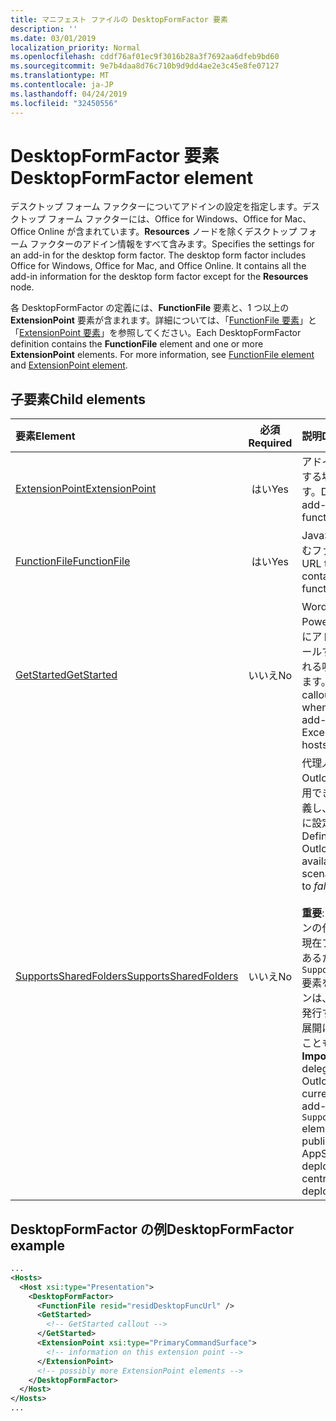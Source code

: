 ```yaml
---
title: マニフェスト ファイルの DesktopFormFactor 要素
description: ''
ms.date: 03/01/2019
localization_priority: Normal
ms.openlocfilehash: cddf76af01ec9f3016b28a3f7692aa6dfeb9bd60
ms.sourcegitcommit: 9e7b4daa8d76c710b9d9dd4ae2e3c45e8fe07127
ms.translationtype: MT
ms.contentlocale: ja-JP
ms.lasthandoff: 04/24/2019
ms.locfileid: "32450556"
---
```

# <a name="desktopformfactor-element"></a><span data-ttu-id="b4bc6-102">DesktopFormFactor 要素</span><span class="sxs-lookup"><span data-stu-id="b4bc6-102">DesktopFormFactor element</span></span>

<span data-ttu-id="b4bc6-p101">デスクトップ フォーム ファクターについてアドインの設定を指定します。デスクトップ フォーム ファクターには、Office for Windows、Office for Mac、Office Online が含まれています。**Resources** ノードを除くデスクトップ フォーム ファクターのアドイン情報をすべて含みます。</span><span class="sxs-lookup"><span data-stu-id="b4bc6-p101">Specifies the settings for an add-in for the desktop form factor. The desktop form factor includes Office for Windows, Office for Mac, and Office Online. It contains all the add-in information for the desktop form factor except for the  **Resources** node.</span></span>

<span data-ttu-id="b4bc6-p102">各 DesktopFormFactor の定義には、**FunctionFile** 要素と、1 つ以上の **ExtensionPoint** 要素が含まれます。詳細については、「[FunctionFile 要素](functionfile.md)」と「[ExtensionPoint 要素](extensionpoint.md)」を参照してください。</span><span class="sxs-lookup"><span data-stu-id="b4bc6-p102">Each DesktopFormFactor definition contains the  **FunctionFile** element and one or more **ExtensionPoint** elements. For more information, see [FunctionFile element](functionfile.md) and [ExtensionPoint element](extensionpoint.md).</span></span>

## <a name="child-elements"></a><span data-ttu-id="b4bc6-108">子要素</span><span class="sxs-lookup"><span data-stu-id="b4bc6-108">Child elements</span></span>

| <span data-ttu-id="b4bc6-109">要素</span><span class="sxs-lookup"><span data-stu-id="b4bc6-109">Element</span></span>                               | <span data-ttu-id="b4bc6-110">必須</span><span class="sxs-lookup"><span data-stu-id="b4bc6-110">Required</span></span> | <span data-ttu-id="b4bc6-111">説明</span><span class="sxs-lookup"><span data-stu-id="b4bc6-111">Description</span></span>  |
|:--------------------------------------|:--------:|:-------------|
| [<span data-ttu-id="b4bc6-112">ExtensionPoint</span><span class="sxs-lookup"><span data-stu-id="b4bc6-112">ExtensionPoint</span></span>](extensionpoint.md)   | <span data-ttu-id="b4bc6-113">はい</span><span class="sxs-lookup"><span data-stu-id="b4bc6-113">Yes</span></span>      | <span data-ttu-id="b4bc6-114">アドインが機能を公開する場所を定義します。</span><span class="sxs-lookup"><span data-stu-id="b4bc6-114">Defines where an add-in exposes functionality.</span></span> |
| [<span data-ttu-id="b4bc6-115">FunctionFile</span><span class="sxs-lookup"><span data-stu-id="b4bc6-115">FunctionFile</span></span>](functionfile.md)       | <span data-ttu-id="b4bc6-116">はい</span><span class="sxs-lookup"><span data-stu-id="b4bc6-116">Yes</span></span>      | <span data-ttu-id="b4bc6-117">JavaScript 関数を含むファイルの URL。</span><span class="sxs-lookup"><span data-stu-id="b4bc6-117">A URL to a file that contains JavaScript functions.</span></span>|
| [<span data-ttu-id="b4bc6-118">GetStarted</span><span class="sxs-lookup"><span data-stu-id="b4bc6-118">GetStarted</span></span>](getstarted.md)           | <span data-ttu-id="b4bc6-119">いいえ</span><span class="sxs-lookup"><span data-stu-id="b4bc6-119">No</span></span>       | <span data-ttu-id="b4bc6-120">Word、Excel、または PowerPoint のホストにアドインをインストールするときに表示される吹き出しを定義します。</span><span class="sxs-lookup"><span data-stu-id="b4bc6-120">Defines the callout that appears when installing the add-in in Word, Excel, or PowerPoint hosts.</span></span> |
| [<span data-ttu-id="b4bc6-121">SupportsSharedFolders</span><span class="sxs-lookup"><span data-stu-id="b4bc6-121">SupportsSharedFolders</span></span>](supportssharedfolders.md) | <span data-ttu-id="b4bc6-122">いいえ</span><span class="sxs-lookup"><span data-stu-id="b4bc6-122">No</span></span> | <span data-ttu-id="b4bc6-123">代理人のシナリオで Outlook アドインを使用できるかどうかを定義し、既定では *false* に設定します。</span><span class="sxs-lookup"><span data-stu-id="b4bc6-123">Defines whether the Outlook add-in is available in delegate scenarios and is set to *false* by default.</span></span><br><br><span data-ttu-id="b4bc6-124">**重要**: Outlook アドインの代理人アクセスは現在プレビュー段階であるため、この`SupportSharedFolders`要素を使用するアドインは、appsource に発行することも、一元展開によって展開することもできません。</span><span class="sxs-lookup"><span data-stu-id="b4bc6-124">**Important**: Because delegate access for Outlook add-ins is currently in preview, add-ins that use the `SupportSharedFolders` element cannot be published to AppSource or deployed via centralized deployment.</span></span> |

## <a name="desktopformfactor-example"></a><span data-ttu-id="b4bc6-125">DesktopFormFactor の例</span><span class="sxs-lookup"><span data-stu-id="b4bc6-125">DesktopFormFactor example</span></span>

```xml
...
<Hosts>
  <Host xsi:type="Presentation">
    <DesktopFormFactor>
      <FunctionFile resid="residDesktopFuncUrl" />
      <GetStarted>
        <!-- GetStarted callout -->
      </GetStarted>
      <ExtensionPoint xsi:type="PrimaryCommandSurface">
        <!-- information on this extension point -->
      </ExtensionPoint>
      <!-- possibly more ExtensionPoint elements -->
    </DesktopFormFactor>
  </Host>
</Hosts>
...
```
